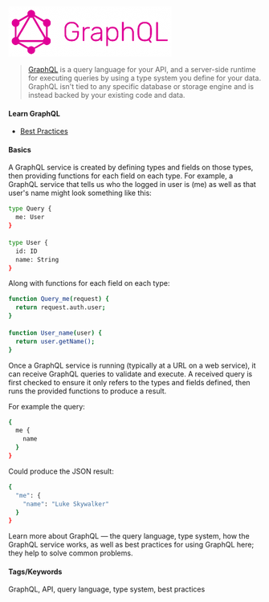![Cannastore](./docs/media/graphql_logo.png)

> [GraphQL](https://graphql.org) is a query language for your API, and a server-side runtime for executing queries by using a type system you define for your data. GraphQL isn't tied to any specific database or storage engine and is instead backed by your existing code and data.

#### Learn GraphQL

- [Best Practices](./docs/Best_Practices.md)


#### Basics

A GraphQL service is created by defining types and fields on those types, then providing functions for each field on each type. For example, a GraphQL service that tells us who the logged in user is (me) as well as that user's name might look something like this:

```bash
type Query {
  me: User
}
 
type User {
  id: ID
  name: String
}
```

Along with functions for each field on each type:

```bash
function Query_me(request) {
  return request.auth.user;
}
 
function User_name(user) {
  return user.getName();
}
```

Once a GraphQL service is running (typically at a URL on a web service), it can receive GraphQL queries to validate and execute. A received query is first checked to ensure it only refers to the types and fields defined, then runs the provided functions to produce a result.

For example the query:

```bash
{
  me {
    name
  }
}
```

Could produce the JSON result:

```bash
{
  "me": {
    "name": "Luke Skywalker"
  }
}
```

Learn more about GraphQL — the query language, type system, how the GraphQL service works, as well as best practices for using GraphQL here; they help to solve common problems.

#### Tags/Keywords

GraphQL, API, query language, type system, best practices

